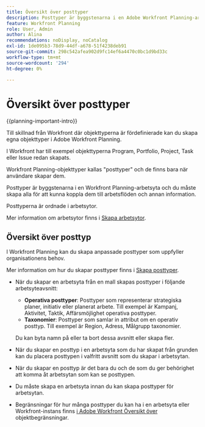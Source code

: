 ```yaml
---
title: Översikt över posttyper
description: Posttyper är byggstenarna i en Adobe Workfront Planning-arbetsyta.
feature: Workfront Planning
role: User, Admin
author: Alina
recommendations: noDisplay, noCatalog
exl-id: 1de095b3-78d9-44df-a678-51f4238deb91
source-git-commit: 298c542afea902d9fc14ef6a4470c0bc1d9bd33c
workflow-type: tm+mt
source-wordcount: '294'
ht-degree: 0%

---
```



# Översikt över posttyper

{{planning-important-intro}}

Till skillnad från Workfront där objekttyperna är fördefinierade kan du skapa egna objekttyper i Adobe Workfront Planning.

I Workfront har till exempel objekttyperna Program, Portfolio, Project, Task eller Issue redan skapats.

Workfront Planning-objekttyper kallas &quot;posttyper&quot; och de finns bara när användare skapar dem.

Posttyper är byggstenarna i en Workfront Planning-arbetsyta och du måste skapa alla för att kunna koppla dem till arbetsflöden och annan information.

Posttyperna är ordnade i arbetsytor.

Mer information om arbetsytor finns i [Skapa arbetsytor](/help/quicksilver/planning/architecture/create-workspaces.md).

## Översikt över posttyp

I Workfront Planning kan du skapa anpassade posttyper som uppfyller organisationens behov.

Mer information om hur du skapar posttyper finns i [Skapa posttyper](/help/quicksilver/planning/architecture/create-record-types.md).

* När du skapar en arbetsyta från en mall skapas posttyper i följande arbetsyteavsnitt:

   * **Operativa posttyper**: Posttyper som representerar strategiska planer, initiativ eller planerat arbete. Till exempel är Kampanj, Aktivitet, Taktik, Affärsmöjlighet operativa posttyper.
   * **Taxonomier**: Posttyper som samlar in attribut om en operativ posttyp. Till exempel är Region, Adress, Målgrupp taxonomier.

  Du kan byta namn på eller ta bort dessa avsnitt eller skapa fler.

* När du skapar en posttyp i en arbetsyta som du har skapat från grunden kan du placera posttypen i valfritt avsnitt som du skapar i arbetsytan.
* När du skapar en posttyp är det bara du och de som du ger behörighet att komma åt arbetsytan som kan se posttypen.
* Du måste skapa en arbetsyta innan du kan skapa posttyper för arbetsytan.
* Begränsningar för hur många posttyper du kan ha i en arbetsyta eller Workfront-instans finns [i Adobe Workfront Översikt över](/help/quicksilver/planning/general/limitations-overview.md) objektbegränsningar.


<!--

### Operational Record Type{#operational-record-type}

An operational record type is a Wrorkfront Planning record type that represents work-related objects.  

(***********insert screen shot**************)
For more information about operational record types including how to create them, see [Create record types](/help/quicksilver/planning/architecture/create-record-types.md). 

### Taxonomy{#taxonomy}

A taxonomy is a record type that captures attributes about an operational record type. 

(**********add screen shot**********)

Although creating taxonomies is identical to creating operational record types, Workfront Planning distinguishes conceptually between an operational record type and a taxonomy record type. The purpose of taxonomies is to enhance operational record types. Taxonomies should not directly represent work objects.  (***********this is no longer true, but might be later?!: A taxonomy is a record without dates, like a static list of attributes.***********) 

(********mimic what you did above for operational record types to say that we can also import taxonomies from other applications too - this will be possible later; for example Team would be a taxonomy record type, etc*************)

For example, Audience, Region, or Address can be taxonomy-type record types.  

## Similarities and differences between operational record types and taxonomies

The following table illustrates some of the similarities and differences between operational record types and taxonomies: 

| Record type and characteristic                              | Operational Record Type | Taxonomy Record Type |
|-------------------------------------------------------------|:-----------------------:|:--------------------:|
| They are part of a workspace                                |            ✓            |           ✓          |
| You can create them automatically, from a workspace template                    |            ✓            |           ✓          |
| You can create them manually, from scratch                    |            ✓            |           ✓          |
| You can create them by copying and pasting information from an external file or list                   |            ✓            |           ✓          |
| You can create by importing an Excel or CSV file                    |            ✓            |                     |
| You can create read-only record types by connecting to object types from other applications                    |            ✓            |                     |
| They represent work-related objects                         |            ✓            |                      |
| They represent attributes about work-related objects        |                         |           ✓          |
| You can create from scratch                                 |            ✓            |           ✓          |
| You can create by importing an Excel or CSV file            |            ✓            |                      |
| You can connect the record type to an object from another application|            ✓            |                      |
| You can connect to other record types               |            ✓            |                    |
| You can view their associated records in a table view       |            ✓            |           ✓          |
| You can view their associated records in a timeline view    |            ✓            |           ✓          |

-->
